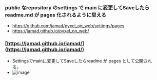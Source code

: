 

### public なrepository のsettings で main に変更してSaveしたら readme.md が pages 化されるように思える
* https://github.com/jamad/pyxel_on_web/settings/pages
* https://jamad.github.io/pyxel_on_web/

### [https://jamad.github.io/jamad/](https://jamad.github.io/jamad/)
* Settingsでmainに変更してSaveしたらreadme が pages として公開される。
* ![image](https://github.com/jamad/jamad.github.io/assets/949913/647dd0b1-859a-4f6f-87fe-cb8c597029ef)


